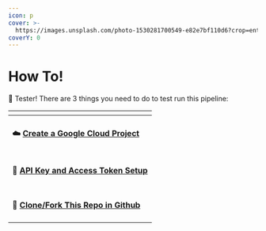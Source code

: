 ```yaml
---
icon: p
cover: >-
  https://images.unsplash.com/photo-1530281700549-e82e7bf110d6?crop=entropy&cs=srgb&fm=jpg&ixid=M3wxOTcwMjR8MHwxfHNlYXJjaHwxfHxkb2d8ZW58MHx8fHwxNzQyMzUxMTU4fDA&ixlib=rb-4.0.3&q=85
coverY: 0
---
```


# How To!

:wave: Tester! There are 3 things you need to do to test run this pipeline:

<table data-view="cards"><thead><tr><th></th></tr></thead><tbody><tr><td><h4><span data-gb-custom-inline data-tag="emoji" data-code="2601">☁️</span> <a href="how-to/1-create-a-google-cloud-project.md">Create a Google Cloud Project</a></h4></td></tr><tr><td><h4><span data-gb-custom-inline data-tag="emoji" data-code="1f511">🔑</span> <a href="how-to/2-api-key-and-access-token-setup.md"><strong>API Key and Access Token Setup</strong></a></h4></td></tr><tr><td><h4><span data-gb-custom-inline data-tag="emoji" data-code="1f374">🍴</span> <a href="how-to/3-clone-fork-this-repo-in-github.md"><strong>Clone/Fork This Repo in Github</strong></a></h4></td></tr></tbody></table>

